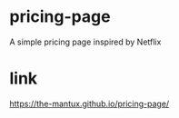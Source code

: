 # pricing-page
A simple pricing page inspired by Netflix

# link
https://the-mantux.github.io/pricing-page/
